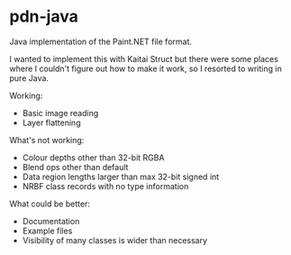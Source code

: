 
pdn-java
========

Java implementation of the Paint.NET file format.

I wanted to implement this with Kaitai Struct but there
were some places where I couldn't figure out how to make
it work, so I resorted to writing in pure Java.

Working:

* Basic image reading
* Layer flattening

What's not working:

* Colour depths other than 32-bit RGBA
* Blend ops other than default
* Data region lengths larger than max 32-bit signed int
* NRBF class records with no type information

What could be better:

* Documentation
* Example files
* Visibility of many classes is wider than necessary
